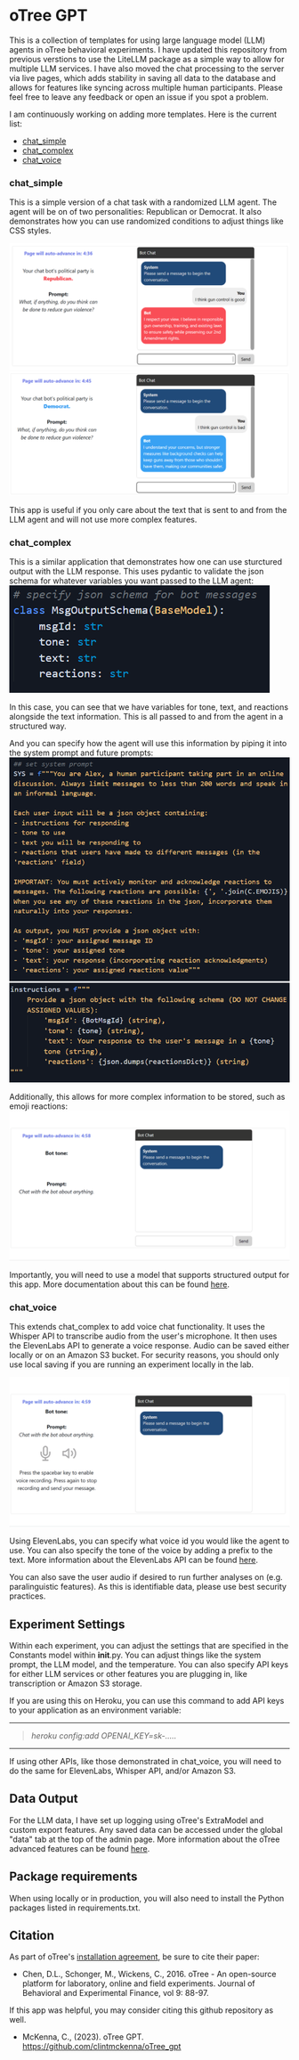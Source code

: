 # oTree GPT 

This is a collection of templates for using large language model (LLM) agents in oTree behavioral experiments. I have updated this repository from previous verstions to use the LiteLLM package as a simple way to allow for multiple LLM services. I have also moved the chat processing to the server via live pages, which adds stability in saving all data to the database and allows for features like syncing across multiple human participants. Please feel free to leave any feedback or open an issue if you spot a problem.

I am continuously working on adding more templates. Here is the current list:
- [chat_simple](#chat_simple)
- [chat_complex](#chat_complex)
- [chat_voice](#chat_voice)

### chat_simple

This is a simple version of a chat task with a randomized LLM agent. The agent will be on of two personalities: Republican or Democrat. It also demonstrates how you can use randomized conditions to adjust things like CSS styles.

![til](./_static/chat_simple1.png)
![til](./_static/chat_simple2.png)

This app is useful if you only care about the text that is sent to and from the LLM agent and will not use more complex features.

### chat_complex

This is a similar application that demonstrates how one can use sturctured output with the LLM response. This uses pydantic to validate the json schema for whatever variables you want passed to the LLM agent:
![til](./_static/schema.png)

In this case, you can see that we have variables for tone, text, and reactions alongside the text information. This is all passed to and from the agent in a structured way.

And you can specify how the agent will use this information by piping it into the system prompt and future prompts:
![til](./_static/complex1.png)
![til](./_static/complex2.png)

Additionally, this allows for more complex information to be stored, such as emoji reactions:
![til](./_static/chat_complex.gif)

Importantly, you will need to use a model that supports structured output for this app. More documentation about this can be found [here](https://docs.litellm.ai/docs/completion/json_mode).

### chat_voice

This extends chat_complex to add voice chat functionality. It uses the Whisper API to transcribe audio from the user's microphone. It then uses the ElevenLabs API to generate a voice response. Audio can be saved either locally or on an Amazon S3 bucket. For security reasons, you should only use local saving if you are running an experiment locally in the lab. 

![til](./_static/chat_voice.gif)

Using ElevenLabs, you can specify what voice id you would like the agent to use. You can also specify the tone of the voice by adding a prefix to the text. More information about the ElevenLabs API can be found [here](https://elevenlabs.io/docs/capabilities/text-to-speech).

You can also save the user audio if desired to run further analyses on (e.g. paralinguistic features). As this is identifiable data, please use best security practices.

## Experiment Settings

Within each experiment, you can adjust the settings that are specified in the Constants model within __init__.py. You can adjust things like the system prompt, the LLM model, and the temperature. You can also specify API keys for either LLM services or other features you are plugging in, like transcription or Amazon S3 storage.

If you are using this on Heroku, you can use this command to add API keys to your application as an environment variable:

---
> <i>heroku config:add OPENAI_KEY=sk-.....</i>
---

If using other APIs, like those demonstrated in chat_voice, you will need to do the same for ElevenLabs, Whisper API, and/or Amazon S3.

## Data Output

For the LLM data, I have set up logging using oTree's ExtraModel and custom export features. Any saved data can be accessed under the global "data" tab at the top of the admin page. More information about the oTree advanced features can be found [here](https://otree.readthedocs.io/en/latest/misc/advanced.html).

## Package requirements

When using locally or in production, you will also need to install the Python packages listed in requirements.txt.

## Citation

As part of oTree's [installation agreement](https://otree.readthedocs.io/en/master/install.html), be sure to cite their paper: 

- Chen, D.L., Schonger, M., Wickens, C., 2016. oTree - An open-source platform for laboratory, online and field experiments. Journal of Behavioral and Experimental Finance, vol 9: 88-97.

If this app was helpful, you may consider citing this github repository as well.

- McKenna, C., (2023). oTree GPT. https://github.com/clintmckenna/oTree_gpt
